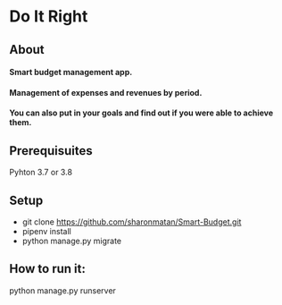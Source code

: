 # Do It Right

## About

#### Smart budget management app.
#### Management of expenses and revenues by period.
#### You can also put in your goals and find out if you were able to achieve them.

## Prerequisuites
Pyhton 3.7 or 3.8

## Setup
* git clone https://github.com/sharonmatan/Smart-Budget.git
* pipenv install
* python manage.py migrate

## How to run it:
python manage.py runserver

